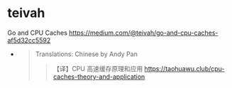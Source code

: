
# teivah

Go and CPU Caches https://medium.com/@teivah/go-and-cpu-caches-af5d32cc5592
- > Translations: Chinese by Andy Pan
  >> 【译】CPU 高速缓存原理和应用 https://taohuawu.club/cpu-caches-theory-and-application

